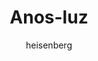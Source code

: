 ---
layout: post
author: heisenberg
category: Séries
post_date: '2022-05-25T04:07:07.682Z'
post_modified: '2022-05-25T04:07:07.682Z'
title: Anos-luz
description: 'Irene e Franklin York, um casal de aposentados, têm um segredo: uma câmara enterrada no seu quintal milagrosamente leva a um planeta estranho e deserto. Quando um jovem enigmático aparece, a vidinha pacífica dos York sofre uma reviravolta, e a misteriosa câmara, que eles achavam que conheciam tão bem, prova ser muito mais do que jamais haviam imaginado.'
poster_path: /wQAOmJvPsjlmsDTjeOHQikczY1K.jpg
tmdb_id: 111894
imdb_id: tt13361448
runtime: 54
release_date: '2022-05-19'
genres:
  - 'Sci-Fi & Fantasy'
  - Drama
casts:
  - Sissy Spacek
  - J.K. Simmons
  - Cass Buggé
  - Adam Bartley
  - Chai Hansen
  - Julieta Zylberberg
crews:
  - Holden Miller
trailer: XLnhAbbMkEY
certification: 14
adult: false
vote_average: 7.7
vote_count: 20
qualitys:
  - 1080p
  - 720p
audios:
  - Dual Áudio
  - Português
  - Inglês
extensions:
  - mkv
  - mp4
---